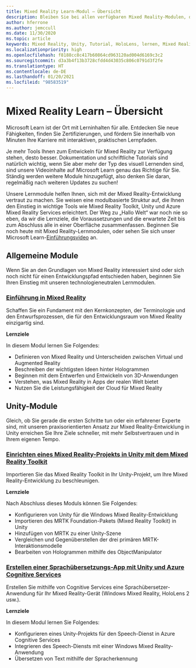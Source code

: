 ```yaml
---
title: Mixed Reality Learn-Modul – Übersicht
description: Bleiben Sie bei allen verfügbaren Mixed Reality-Modulen, die auf der Microsoft Learn-Plattform gehostet sind, auf dem Laufenden.
author: hferrone
ms.author: jemccull
ms.date: 11/30/2020
ms.topic: article
keywords: Mixed Reality, Unity, Tutorial, HoloLens, lernen, Mixed Reality-Headset, Windows Mixed Reality-Headset, Virtual Reality-Headset, was ist Virtual Reality, was ist Augmented Reality, MRTK, Mixed Reality Toolkit, Sprachübersetzung, Azure, Azure Cognitive Services, Microsoft Learn
ms.localizationpriority: high
ms.openlocfilehash: f8188cc8c417b60864cd963120ad004d6169c3c2
ms.sourcegitcommit: d3a3b4f13b3728cfdd4d43035c806c0791d3f2fe
ms.translationtype: HT
ms.contentlocale: de-DE
ms.lasthandoff: 01/20/2021
ms.locfileid: "98583519"
---
```

# <a name="mixed-reality-learn-overview"></a>Mixed Reality Learn – Übersicht

Microsoft Learn ist der Ort mit Lerninhalten für alle. Entdecken Sie neue Fähigkeiten, finden Sie Zertifizierungen, und fördern Sie innerhalb von Minuten Ihre Karriere mit interaktiven, praktischen Lernpfaden. 

Je mehr Tools Ihnen zum Entwickeln für Mixed Reality zur Verfügung stehen, desto besser. Dokumentation und schriftliche Tutorials sind natürlich wichtig, wenn Sie aber mehr der Typ des visuell Lernenden sind, sind unsere Videoinhalte auf Microsoft Learn genau das Richtige für Sie. Ständig werden weitere Module hinzugefügt, also denken Sie daran, regelmäßig nach weiteren Updates zu suchen!

Unsere Lernmodule helfen Ihnen, sich mit der Mixed Reality-Entwicklung vertraut zu machen. Sie weisen eine modulbasierte Struktur auf, die Ihnen den Einstieg in wichtige Tools wie Mixed Reality Toolkit, Unity und Azure Mixed Reality Services erleichtert. Der Weg zu „Hallo Welt“ war noch nie so eben, da wir die Lernziele, die Voraussetzungen und die erwartete Zeit bis zum Abschluss alle in einer Oberfläche zusammenfassen. Beginnen Sie noch heute mit Mixed Reality-Lernmodulen, oder sehen Sie sich unser Microsoft Learn-[Einführungsvideo](https://channel9.msdn.com/Blogs/One-Dev-Minute/What-is-Microsoft-Learn) an.

## <a name="general-modules"></a>Allgemeine Module

Wenn Sie an den Grundlagen von Mixed Reality interessiert sind oder sich noch nicht für einen Entwicklungspfad entschieden haben, beginnen Sie Ihren Einstieg mit unseren technologieneutralen Lernmodulen.

### <a name="introduction-to-mixed-reality"></a>[Einführung in Mixed Reality](/learn/modules/intro-to-mixed-reality/)

Schaffen Sie ein Fundament mit den Kernkonzepten, der Terminologie und den Entwurfsprozessen, die für den Entwicklungsraum von Mixed Reality einzigartig sind.

**Lernziele**

In diesem Modul lernen Sie Folgendes:

* Definieren von Mixed Reality und Unterscheiden zwischen Virtual und Augmented Reality
* Beschreiben der wichtigsten Ideen hinter Hologrammen
* Beginnen mit dem Entwerfen und Entwickeln von 3D-Anwendungen
* Verstehen, was Mixed Reality in Apps der realen Welt bietet
* Nutzen Sie die Leistungsfähigkeit der Cloud für Mixed Reality

## <a name="unity-modules"></a>Unity-Module

Gleich, ob Sie gerade die ersten Schritte tun oder ein erfahrener Experte sind, mit unseren praxisorientierten Ansatz zur Mixed Reality-Entwicklung in Unity erreichen Sie Ihre Ziele schneller, mit mehr Selbstvertrauen und in Ihrem eigenen Tempo.

### <a name="set-up-a-mixed-reality-project-in-unity-with-the-mixed-reality-toolkit"></a>[Einrichten eines Mixed Reality-Projekts in Unity mit dem Mixed Reality Toolkit](/learn/modules/mixed-reality-toolkit-project-unity/)

Importieren Sie das Mixed Reality Toolkit in Ihr Unity-Projekt, um Ihre Mixed Reality-Entwicklung zu beschleunigen.

**Lernziele**

Nach Abschluss dieses Moduls können Sie Folgendes:

* Konfigurieren von Unity für die Windows Mixed Reality-Entwicklung
* Importieren des MRTK Foundation-Pakets (Mixed Reality Toolkit) in Unity
* Hinzufügen von MRTK zu einer Unity-Szene
* Vergleichen und Gegenüberstellen der drei primären MRTK-Interaktionsmodelle
* Bearbeiten von Hologrammen mithilfe des ObjectManipulator

### <a name="create-a-language-translator-app-with-unity--azure-cognitive-services"></a>[Erstellen einer Sprachübersetzungs-App mit Unity und Azure Cognitive Services](/learn/modules/create-language-translator-mixed-reality-application-unity-azure-cognitive-services/)

Erstellen Sie mithilfe von Cognitive Services eine Sprachübersetzer-Anwendung für Ihr Mixed Reality-Gerät (Windows Mixed Reality, HoloLens 2 usw.).

**Lernziele**

In diesem Modul lernen Sie Folgendes:

* Konfigurieren eines Unity-Projekts für den Speech-Dienst in Azure Cognitive Services
* Integrieren des Speech-Diensts mit einer Windows Mixed Reality-Anwendung
* Übersetzen von Text mithilfe der Spracherkennung